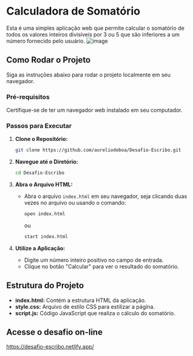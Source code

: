 

# Calculadora de Somatório

Esta é uma simples aplicação web que permite calcular o somatório de todos os valores inteiros divisíveis por 3 ou 5 que são inferiores a um número fornecido pelo usuário.
![image](https://github.com/aureliodeboa/Desafio-Escribo/assets/53971991/c22516bd-7db9-4b45-a4ba-3fc0494d5854)


## Como Rodar o Projeto

Siga as instruções abaixo para rodar o projeto localmente em seu navegador.

### Pré-requisitos

Certifique-se de ter um navegador web instalado em seu computador.

### Passos para Executar

1. **Clone o Repositório:**
   ```bash
   git clone https://github.com/aureliodeboa/Desafio-Escribo.git
   ```

2. **Navegue até o Diretório:**
   ```bash
   cd Desafio-Escribo
   ```

3. **Abra o Arquivo HTML:**
   - Abra o arquivo `index.html` em seu navegador, seja clicando duas vezes no arquivo ou usando o comando:
     ```bash
     open index.html
     ```
     ou
     ```bash
     start index.html
     ```

4. **Utilize a Aplicação:**
   - Digite um número inteiro positivo no campo de entrada.
   - Clique no botão "Calcular" para ver o resultado do somatório.

## Estrutura do Projeto

- **index.html:** Contém a estrutura HTML da aplicação.
- **style.css:** Arquivo de estilo CSS para estilizar a página.
- **script.js:** Código JavaScript que realiza o cálculo do somatório.

## Acesse o desafio on-line
https://desafio-escribo.netlify.app/


